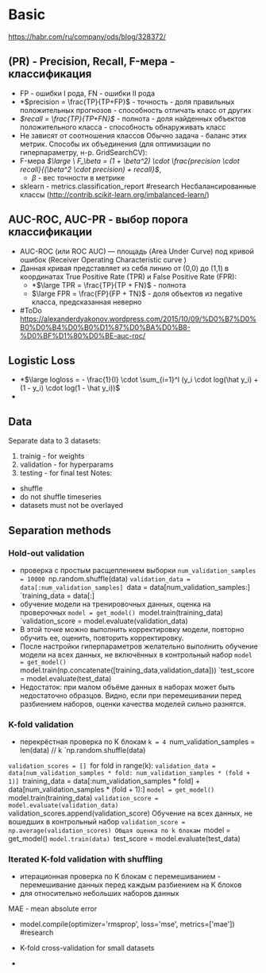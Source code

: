 # Basic
https://habr.com/ru/company/ods/blog/328372/
## (PR) - Precision, Recall, F-мера - классификация
* FP - ошибки I рода, FN - ошибки II рода
* *$precision = \frac{TP}{TP+FP}$ - точность - доля правильных положительных прогнозов - способность отличать класс от других
* *$recall = \frac{TP}{TP+FN}$* - полнота - доля найденных объектов положительного класса - способность обнаруживать класс
* Не зависят от соотношения классов
Обычно задача - баланс этих метрик. Способы их объединения (для оптимизации по гиперпараметру, н-р. GridSearchCV):
*   F-мера *$\large \ F_\beta = (1 + \beta^2) \cdot \frac{precision \cdot recall}{(\beta^2 \cdot precision) + recall}$*,
	* $\beta$ - вес точности в метрике
* sklearn - metrics.classification_report
#research Несбалансированные классы (http://contrib.scikit-learn.org/imbalanced-learn/)
## AUC-ROC, AUC-PR - выбор порога классификации
* AUC-ROC (или ROC AUC) — площадь (Area Under Curve) под кривой ошибок (Receiver Operating Characteristic curve )
* Данная кривая представляет из себя линию от (0,0) до (1,1) в координатах True Positive Rate (TPR) и False Positive Rate (FPR):
	* *$\large TPR = \frac{TP}{TP + FN}$ - полнота
	* $\large FPR = \frac{FP}{FP + TN}$ - доля объектов из negative класса, предсказанная неверно
* #ToDo https://alexanderdyakonov.wordpress.com/2015/10/09/%D0%B7%D0%B0%D0%B4%D0%B0%D1%87%D0%BA%D0%B8-%D0%BF%D1%80%D0%BE-auc-roc/
## Logistic Loss
* *$\large logloss = - \frac{1}{l} \cdot \sum_{i=1}^l (y_i \cdot log(\hat y_i) + (1 - y_i) \cdot log(1 - \hat y_i))$
* 







## Data
Separate data to 3 datasets:
1) trainig -  for weights
2) validation - for hyperparams
3) testing - for final test
Notes:
* shuffle
* do not shuffle timeseries
* datasets must not be overlayed
## Separation methods
### Hold-out validation
* проверка с простым расщеплением выборки
`num_validation_samples = 10000
`np.random.shuffle(data)
`validation_data = data[:num_validation_samples]
`data = data[num_validation_samples:]
`training_data = data[:]
* обучение модели на тренировочных данных, оценка на проверочных
`model = get_model()
`model.train(training_data)
`validation_score = model.evaluate(validation_data)
* В этой точке можно выполнить корректировку модели,
повторно обучить ее, оценить, повторить корректировку.
* После настройки гиперпараметров желательно выполнить обучение модели на всех данных, не включённых в контрольный набор
`model = get_model()
`model.train(np.concatenate([training_data,validation_data]))
`test_score = model.evaluate(test_data)
* Недостаток: при малом объёме данных в наборах может быть недостаточно образцов. Видно, если при перемешивании перед разбиением наборов, оценки качества моделей сильно разнятся.
### K-fold validation
* перекрёстная проверка по K блокам
`k = 4
`num_validation_samples = len(data) // k
`np.random.shuffle(data)

`validation_scores = []
`for fold in range(k):
	`validation_data = data[num_validation_samples * fold: num_validation_samples * (fold + 1)]
	`training_data = data[:num_validation_samples * fold] + data[num_validation_samples * (fold + 1):]
	`model = get_model()
	`model.train(training_data)
	`validation_score = model.evaluate(validation_data)
	`validation_scores.append(validation_score)
Обучение на всех данных, не вошедших в контрольный набор
	`validation_score = np.average(validation_scores)
Общая оценка по k блокам
	`model = get_model()
	`model.train(data)
	`test_score = model.evaluate(test_data)

### Iterated K-fold validation with shuffling
* итерационная проверка по K блокам с перемешиванием - перемешивание данных перед каждым разбиением на K блоков
* для относительно небольших наборов данных

MAE - mean absolute error
* model.compile(optimizer='rmsprop', loss='mse', metrics=['mae'])  #research 

* K-fold cross-validation for small datasets
* 
